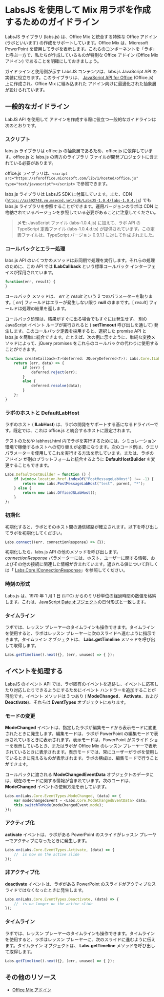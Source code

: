 
# <a name="guidelines-for-creating-labs-for-mix-using-labsjs"></a>LabsJS を使用して Mix 用ラボを作成するためのガイドライン



LabsJS ライブラリ (labs.js) は、Office Mix と統合する特殊な Office アドイン (ラボといいます) の作成をサポートしています。Office Mix は、Microsoft PowerPoint を使用してラボを表示します。これらのコンポーネントを「ラボ」と呼ぶ一方で、私たちが作成しているものが特別な Office アドイン (Office Mix アドイン) であることを明確にしておきましょう。

ガイドラインと使用例が示す LabsJS コンテンツは、labs.js JavaScript API の実装に役立ちます。このライブラリは、 [JavaScript API for Office](../../../reference/javascript-api-for-office.md) (Office.js) 上に作成され、Office Mix に組み込まれた アドイン向けに最適化された抽象層が設けられています。


## <a name="general-guidelines"></a>一般的なガイドライン


LabJS API を使用して アドインを作成する際に役立つ一般的なガイドラインは次のとおりです。


### <a name="scripts"></a>スクリプト

labs.js ライブラリは office.js の抽象層であるため、office.js に依存しています。office.js と labs.js の両方のライブラリ ファイルが開発プロジェクトに含まれている必要があります。 

office.js ライブラリは、`<script src="https://sforoffice.microsoft.com/lib/1/hosted/office.js" type="text/javascript"></script>` で参照できます。

labs.js ライブラリは LabsJS SDK に付属しています。また、CDN (<code>https://az592748.vo.msecnd.net/sdk/LabsJS-1.0.4/labs-1.0.4.js</code>) でも labs.js ライブラリを参照することができます。運用バージョンのラボは CDN に格納されているバージョンを参照している必要があることに注意してください。


 >**メモ**: JavaScript ファイル (labs-1.0.4.js) に加えて、ラボ API の TypeScript 定義ファイル (labs-1.0.4.d.ts) が提供されています。この定義ファイルは、TypeScript バージョン 0.9.1.1 に対して作成されました。


### <a name="callbacks-and-error-handling"></a>コールバックとエラー処理

labs.js API のいくつかのメソッドは非同期で処理を実行します。それらの処理のために、この API では  **ILabCallback** という標準コールバック インターフェイスが採用されています。 


```js
function(err, result) {
}
```

コールバック メソッドは、 _err_ と _result_ という 2 つのパラメーターを取ります。[ _err_] フィールドはエラーが発生しない限り  **null** のままです。[ _result_] フィールドは処理の結果を返します。

コールバック処理は、結果がすぐに出る場合でもすぐには発生せず、 別の JavaScript イベント ループが実行されると ( **setTimeout** 呼び出しを通して) 発生します。このコールバック定義を採用すると、選択した promise API と labs.js を簡単に統合できます。たとえば、次の例に示すように、単純な変換メソッドによって、jQuery promises をこれらのコールバックの代わりに使用することができます。




```js
function createCallback<T>(deferred: JQueryDeferred<T>): Labs.Core.ILabCallback<T> {
    return (err, data) => {
        if (err) {
            deferred.reject(err);
        }
        else {
            deferred.resolve(data);
        }
    };
}
```


### <a name="lab-host-and-defaultlabhost"></a>ラボのホストと DefaultLabHost

ラボのホスト ( **ILabHost**) は、ラボの開発をサポートする基になるドライバーです。既定では、これは office.js と統合するホストに設定されます。

テストのためや labhost.html 内でラボを実行するためには、シミュレーション環境で稼働するホストへの切り替えが必要になります。次のコード例は、クエリ パラメーターを使用してこれを実行する方法を示しています。または、ラボの アドイン が別のプラットフォームと統合するように  **DefaultHostBuilder** を変更することもできます。




```js
Labs.DefaultHostBuilder = function () {
    if (window.location.href.indexOf("PostMessageLabHost") !== -1) {
        return new Labs.PostMessageLabHost("test", parent, "*");
    } else {
        return new Labs.OfficeJSLabHost();
    }
};
```


### <a name="initialization"></a>初期化

初期化すると、ラボとそのホスト間の通信経路が確立されます。以下を呼び出してラボを初期化してください。


```js
Labs.connect((err, connectionResponse) => {});
```

初期化したら、labs.js API の他のメソッドを呼び出します。 _connectionResponse_ パラメーターには、ホスト、ユーザーに関する情報、およびその他の接続に関連した情報が含まれています。返される値について詳しくは「 [Labs.Core.IConnectionResponse](../../../reference/office-mix/labs.core.iconnectionresponse.md)」を参照してください。


### <a name="time-format"></a>時刻の形式

Labs.js は、1970 年 1 月 1 日 (UTC) からのミリ秒単位の経過時間の数値を格納します。これは、JavaScript [Date オブジェクト](http://msdn.microsoft.com/en-us/library/ie/cd9w2te4%28v=vs.94%29.aspx)の日付形式と一致します。


### <a name="timeline"></a>タイムライン

ラボでは、レッスン プレーヤーのタイムラインも操作できます。タイムラインを使用すると、ラボはレッスン プレーヤーに次のスライドへ進むように指示できます。タイムライン オブジェクトは、 **Labs.getTimeline** メソッドを呼び出して取得します。


```js
Labs.getTimeline().next({}, (err, unused) => { });
```


## <a name="handling-events"></a>イベントを処理する


LabsJS のイベント API では、ラボ固有のイベントを追跡し、イベントに応答したり対応したりできるようにするためにイベント ハンドラーを追加することが可能です。イベント メソッドは 3 つあり ( **ModeChanged**、 **Activate**、および  **Deactivate**)、それらは  **EventTypes** オブジェクトにあります。 


### <a name="mode-change"></a>モードの変更

**ModeChanged** イベントは、指定したラボが編集モードから表示モードに変更されたときに発生します。編集モードは、ラボが PowerPoint の編集モードで表示されているときに表示されます。表示モードは、PowerPoint がスライド ショーを表示しているとき、またはラボが Office Mix のレッスン プレーヤーで表示されているときに表示されます。表示モードでは、常にユーザーがラボを使用しているときに見えるものが表示されます。ラボの構成は、編集モードで行うことができます。

コールバックに渡される  **ModeChangedEventData** オブジェクトのデータには、現在のモードに関する情報が含まれています。次のコードは、 **ModeChanged** イベントの使用方法を示しています。




```js
Labs.on(Labs.Core.EventTypes.ModeChanged, (data) => {
    var modeChangedEvent = <Labs.Core.ModeChangedEventData> data;
    this.switchToMode(modeChangedEvent.mode);
});
```


### <a name="activate"></a>アクティブ化

**activate** イベントは、ラボがある PowerPoint のスライドがレッスン プレーヤーでアクティブになったときに発生します。


```js
Labs.on(Labs.Core.EventTypes.Activate, (data) => {
    //  is now on the active slide
});
```


### <a name="deactivate"></a>非アクティブ化

**deactivate** イベントは、ラボがある PowerPoint のスライドがアクティブなスライドではなくなったときに発生します。


```js
Labs.on(Labs.Core.EventTypes.Deactivate, (data) => {                
    //  is no longer on the active slide
});
```


### <a name="timeline"></a>タイムライン

ラボでは、レッスン プレーヤーのタイムラインも操作できます。タイムラインを使用すると、ラボはレッスン プレーヤーに、次のスライドに進むように伝えます。タイムライン オブジェクトは、 **Labs.getTimeline** メソッドを呼び出して取得します。


```js
Labs.getTimeline().next({}, (err, unused) => { });
```


## <a name="additional-resources"></a>その他のリソース



- [Office Mix アドイン](../../powerpoint/office-mix/office-mix-add-ins.md)
    
